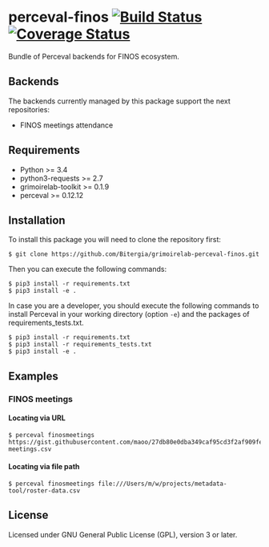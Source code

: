 # perceval-finos [![Build Status](https://github.com/Bitergia/grimoirelab-perceval-finos/workflows/build/badge.svg)](https://github.com/Bitergia/grimoirelab-perceval-finos/actions?query=workflow:build+branch:master+event:push) [![Coverage Status](https://img.shields.io/coveralls/Bitergia/grimoirelab-perceval-finos.svg)](https://coveralls.io/r/Bitergia/grimoirelab-perceval-finos?branch=master)

Bundle of Perceval backends for FINOS ecosystem.

## Backends

The backends currently managed by this package support the next repositories:

* FINOS meetings attendance

## Requirements

* Python >= 3.4
* python3-requests >= 2.7
* grimoirelab-toolkit >= 0.1.9
* perceval >= 0.12.12

## Installation

To install this package you will need to clone the repository first:

```
$ git clone https://github.com/Bitergia/grimoirelab-perceval-finos.git
```

Then you can execute the following commands:
```
$ pip3 install -r requirements.txt
$ pip3 install -e .
```

In case you are a developer, you should execute the following commands to install Perceval in your working directory (option `-e`) and the packages of requirements_tests.txt.
```
$ pip3 install -r requirements.txt
$ pip3 install -r requirements_tests.txt
$ pip3 install -e .
```

## Examples

### FINOS meetings

#### Locating via URL

```
$ perceval finosmeetings https://gist.githubusercontent.com/maoo/27db80e0dba349caf95cd3f2af909fe8/raw/d8bdc91ed1ac2c0e5b8e0dc95d5248527c88260d/finos-meetings.csv
```

#### Locating via file path

```
$ perceval finosmeetings file:///Users/m/w/projects/metadata-tool/roster-data.csv
```

## License

Licensed under GNU General Public License (GPL), version 3 or later.
